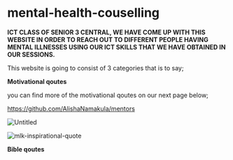 # mental-health-couselling
**ICT CLASS OF SENIOR 3 CENTRAL, WE HAVE COME UP WITH THIS WEBSITE IN ORDER TO REACH OUT TO DIFFERENT PEOPLE HAVING MENTAL
ILLNESSES USING OUR ICT SKILLS THAT WE HAVE OBTAINED IN OUR SESSIONS.**

This website is going to consist of 3 categories that is to say;

**Motivational qoutes**

you can find more of the motivational qoutes on our next page below;

https://github.com/AlishaNamakula/mentors

![Untitled](https://github.com/AlishaNamakula/mental-health-couselling/assets/145709106/f124ceaa-8025-4772-81e3-500f3122c21e)



![mlk-inspirational-quote](https://github.com/AlishaNamakula/mental-health-couselling/assets/145709106/f05ec38e-bac1-4dfe-aa7e-1e8211d6435a)

**Bible qoutes**




